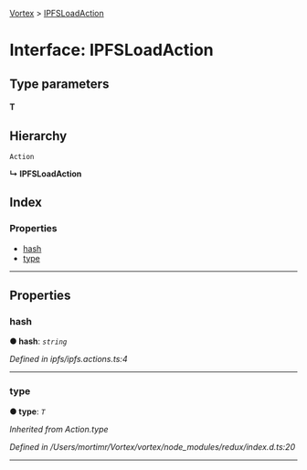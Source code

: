 [Vortex](../README.md) > [IPFSLoadAction](../interfaces/ipfsloadaction.md)

# Interface: IPFSLoadAction

## Type parameters
#### T 
## Hierarchy

 `Action`

**↳ IPFSLoadAction**

## Index

### Properties

* [hash](ipfsloadaction.md#hash)
* [type](ipfsloadaction.md#type)

---

## Properties

<a id="hash"></a>

###  hash

**● hash**: *`string`*

*Defined in ipfs/ipfs.actions.ts:4*

___
<a id="type"></a>

###  type

**● type**: *`T`*

*Inherited from Action.type*

*Defined in /Users/mortimr/Vortex/vortex/node_modules/redux/index.d.ts:20*

___

